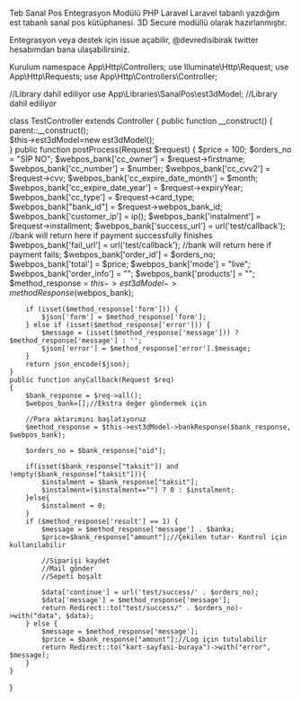 Teb Sanal Pos Entegrasyon Modülü PHP Laravel
Laravel tabanlı yazdığım est tabanlı sanal pos kütüphanesi. 3D Secure modüllü olarak hazırlanmıştır.

Entegrasyon veya destek için issue açabilir, @devredisibirak twitter hesabımdan bana ulaşabilirsiniz.

Kurulum
namespace App\Http\Controllers;
use Illuminate\Http\Request;
use App\Http\Requests;
use App\Http\Controllers\Controller;

//Library dahil ediliyor
use App\Libraries\SanalPos\est3dModel;
//Library dahil ediliyor

class TestController extends Controller
{
    public function __construct()
    {
        parent::__construct();       
        $this->est3dModel=new est3dModel();        
    }
    public function postProcess(Request $request)
    {
        $price = 100;
        $orders_no = "SİP NO";
        $webpos_bank['cc_owner'] = $request->firstname;
        $webpos_bank['cc_number'] = $number;
        $webpos_bank['cc_cvv2'] = $request->cvv;
        $webpos_bank['cc_expire_date_month'] = $month;
        $webpos_bank['cc_expire_date_year'] = $request->expiryYear;
        $webpos_bank['cc_type'] = $request->card_type;
        $webpos_bank["bank_id"] = $request->webpos_bank_id;
        $webpos_bank['customer_ip'] = ip();
        $webpos_bank['instalment'] = $request->installment;
        $webpos_bank['success_url'] = url('test/callback'); //bank will return here if payment successfully finishes
        $webpos_bank['fail_url'] = url('test/callback'); //bank will return here if payment fails;
        $webpos_bank['order_id'] = $orders_no;
        $webpos_bank['total'] = $price;
        $webpos_bank['mode'] = "live";
        $webpos_bank['order_info'] = "";
        $webpos_bank['products'] = "";
        $method_response = $this->est3dModel->methodResponse($webpos_bank);
       
        if (isset($method_response['form'])) {
            $json['form'] = $method_response['form'];
        } else if (isset($method_response['error'])) {
            $message = (isset($method_response['message'])) ? $method_response['message'] : '';           
            $json['error'] = $method_response['error'].$message;
        }
        return json_encode($json);
    }
    public function anyCallback(Request $req)
    {
        $bank_response = $req->all();
        $webpos_bank=[];//Ekstra değer göndermek için
        
        //Para aktarımını başlatıyoruz
        $method_response = $this->est3dModel->bankResponse($bank_response, $webpos_bank);
        
        $orders_no = $bank_response["oid"];

        if(isset($bank_response["taksit"]) and !empty($bank_response["taksit"])){
            $instalment = $bank_response["taksit"];
            $instalment=($instalment=="") ? 0 : $instalment;
        }else{
            $instalment = 0;
        }        
        if ($method_response['result'] == 1) {
            $message = $method_response['message'] . $banka;
            $price=$bank_response["amount"];//Çekilen tutar- Kontrol için kullanılabilir
            
            //Siparişi kaydet
            //Mail gönder
            //Sepeti boşalt 
            
            $data['continue'] = url('test/success/' . $orders_no);
            $data['message'] = $method_response['message'];
            return Redirect::to("test/success/" . $orders_no)->with("data", $data);            
        } else {            
            $message = $method_response['message'];                        
            $price = $bank_response["amount"];//Log için tutulabilir            
            return Redirect::to("kart-sayfasi-buraya")->with("error", $message);            
        }
    }
}
